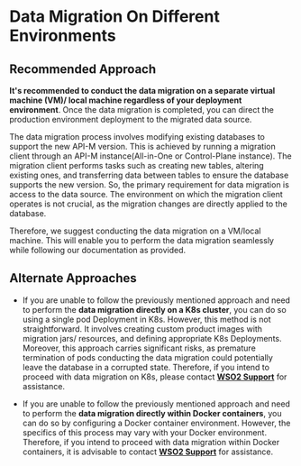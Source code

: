 # Data Migration On Different Environments

## Recommended Approach

**It's recommended to conduct the data migration on a separate virtual machine (VM)/ local machine regardless of your deployment environment**. Once the data migration is completed, you can direct the production environment deployment to the migrated data source.

The data migration process involves modifying existing databases to support the new API-M version. This is achieved by running a migration client through an API-M instance(All-in-One or Control-Plane instance). The migration client performs tasks such as creating new tables, altering existing ones, and transferring data between tables to ensure the database supports the new version. So, the primary requirement for data migration is access to the data source. The environment on which the migration client operates is not crucial, as the migration changes are directly applied to the database.

Therefore, we suggest conducting the data migration on a VM/local machine. This will enable you to perform the data migration seamlessly while following our documentation as provided.

## Alternate Approaches

- If you are unable to follow the previously mentioned approach and need to perform the **data migration directly on a K8s cluster**, you can do so using a single pod Deployment in K8s. However, this method is not straightforward. It involves creating custom product images with migration jars/ resources, and defining appropriate K8s Deployments. Moreover, this approach carries significant risks, as premature termination of pods conducting the data migration could potentially leave the database in a corrupted state. Therefore, if you intend to proceed with data migration on K8s, please contact [**WSO2 Support**]((https://support.wso2.com/jira/secure/Dashboard.jspa)) for assistance.

- If you are unable to follow the previously mentioned approach and need to perform the **data migration directly within Docker containers**, you can do so by configuring a Docker container environment. However, the specifics of this process may vary with your Docker environment. Therefore, if you intend to proceed with data migration within Docker containers, it is advisable to contact [**WSO2 Support**]((https://support.wso2.com/jira/secure/Dashboard.jspa)) for assistance.



